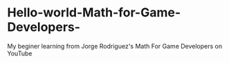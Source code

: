 # Hello-world-Math-for-Game-Developers-
My beginer learning from Jorge Rodriguez's Math For Game Developers on YouTube
